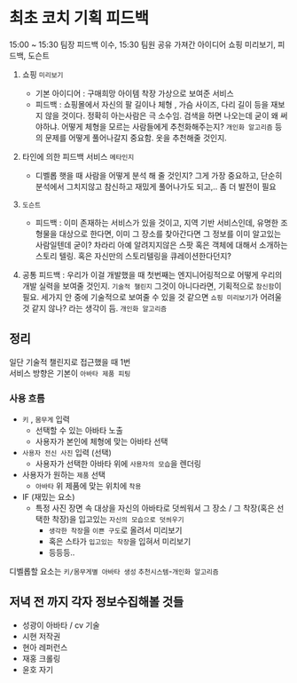 # 최초 코치 기획 피드백

15:00 ~ 15:30 팀장 피드백 이수, 15:30 팀원 공유
가져간 아이디어 쇼핑 미리보기, 피드백, 도슨트

1. 쇼핑 `미리보기`
    - 기본 아이디어 : 구매희망 아이템 착장 가상으로 보여준 서비스
    - 피드백 : 쇼핑몰에서 자신의 팔 길이나 체형 , 가슴 사이즈, 다리 길이 등을 재보지 않을 것이다. 정확히 아는사람은 극 소수임. 검색을 하면 나오는데 굳이 왜 써야하냐. 어떻게 체형을 모르는 사람들에게 추천화해주는지? `개인화 알고리즘` 등의 문제를 어떻게 풀어나갈지 중요함. 옷을 추천해줄 것인지.

2. 타인에 의한 피드백 서비스 `메타인지`
    - 디벨롭 햇을 때 사람을 어떻게 분석 해 줄 것인지? 그게 가장 중요하고, 단순히 분석에서 그치지않고 참신하고 재밌게 풀어나가도 되고,.. 좀 더 발전이 필요

3. `도슨트`
    - 피드백 : 이미 존재하는 서비스가 있을 것이고, 지역 기반 서비스인데, 유명한 조형물을 대상으로 한다면, 이미 그 장소를 찾아간다면 그 정보를 이미 알고있는 사람일텐데 굳이? 차라리 아예 알려지지않은 스팟 혹은 객체에 대해서 소개하는 스토리 텔링. 혹은 자신만의 스토리텔링을 큐레이션한다던지?

4. 공통 피드백 : 우리가 이걸 개발했을 때 첫번째는 엔지니어링적으로 어떻게 우리의 개발 실력을 보여줄 것인지. `기술적 챌린지` 그것이 아니다라면, 기획적으로 `참신함`이 필요.
세가지 안 중에 기술적으로 보여줄 수 있을 것 같으면 `쇼핑 미리보기`가 어려울것 같지 않나? 라는 생각이 듬. `개인화 알고리즘`

## 정리

일단 기술적 챌린지로 접근했을 때 1번  
서비스 방향은 기본이 `아바타 제품 피팅`

### 사용 흐름

- `키` , `몸무게` 입력
  - 선택할 수 있는 아바타 노출
  - 사용자가 본인에 체형에 맞는 아바타 선택
- `사용자 전신 사진` 입력 (선택)
  - 사용자가 선택한 아바타 위에 `사용자의 모습`을 렌더링
- 사용자가 원하는 `제품` 선택
  - `아바타` 위 제품에 맞는 위치에 `착용`
- IF (재밌는 요소)
  - 특정 사진 장면 속 대상을 자신의 아바타로 덧씌워서 그 장소 / 그 착장(혹은 선택한 착장)을 입고있는 `자신의 모습으로 덧씌우기`
    - `생각한 착장`을 `이쁜 구도`로 올려서 미리보기
    - 혹은 스타가 `입고있는 착장`을 입혀서 미리보기
    - 등등등..

디벨롭할 요소는 `키/몸무게별 아바타 생성`  `추천시스템`-`개인화 알고리즘`

## 저녁 전 까지 각자 정보수집해볼 것들 

- 성광이 아바타 / cv 기술
- 시현 저작권
- 현아 레퍼런스
- 재홍 크롤링
- 윤호 자기
